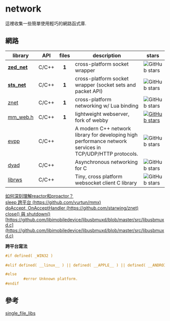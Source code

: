 # network
這裡收集一些簡單使用輕巧的網路函式庫.  

## 網路
| library                                                               | API |files| description | stars
| --------------------------------------------------------------------- |:---:|:---:| ----------- | -----------
|**[zed_net](https://github.com/Smilex/zed_net)**                       |C/C++|**1**| cross-platform socket wrapper | ![GitHub stars](https://img.shields.io/github/stars/Smilex/zed_net.svg?style=social&label=Star)
|**[sts_net](https://github.com/kieselsteini/sts)**                     |C/C++|**1**| cross-platform socket wrapper (socket sets and packet API) | ![GitHub stars](https://img.shields.io/github/stars/kieselsteini/sts.svg?style=social&label=Star)
|  [znet](https://github.com/starwing/znet)                             |C/C++|**1**| cross-platform networking w/ Lua binding | ![GitHub stars](https://img.shields.io/github/stars/starwing/znet.svg?style=social&label=Star)
|  [mm_web.h](https://github.com/vurtun/mmx)                            |C/C++|**1**| lightweight webserver, fork of webby | [![GitHub stars](https://img.shields.io/github/stars/vurtun/mmx.svg?style=social&label=Star)](https://github.com/vurtun/mmx)
|  [evpp](https://github.com/Qihoo360/evpp)                             |C/C++|     | A modern C++ network library for developing high performance network services in TCP/UDP/HTTP protocols. | ![GitHub stars](https://img.shields.io/github/stars/Qihoo360/evpp.svg?style=social&label=Star)
|  [dyad](https://github.com/rxi/dyad)                                  |C/C++|     | Asynchronous networking for C | ![GitHub stars](https://img.shields.io/github/stars/rxi/dyad.svg?style=social&label=Star)
|  [librws](https://github.com/OlehKulykov/librws)                      |C/C++|     | Tiny, cross platform websocket client C library | ![GitHub stars](https://img.shields.io/github/stars/OlehKulykov/librws.svg?style=social&label=Star)

[如何深刻理解reactor和proactor？](https://www.zhihu.com/question/26943938)  
[sleep 跨平台 (https://github.com/vurtun/mmx)](https://github.com/vurtun/mmx/blob/f0ef47edc2077bc498880f7d3032c37e68f79219/tests/web_test.c#L52)  
[doAccept, OnAcceptHandler (https://github.com/starwing/znet)](https://github.com/starwing/znet/blob/2e0efcb2e937cec098d5366d95fd01b8a1b01324/znet.hpp#L93)  
[close() 與 shutdown()](http://beej-zhtw.netdpi.net/05-system-call-or-bust/5-9-close-and-shutdown)  
[https://github.com/libimobiledevice/libusbmuxd/blob/master/src/libusbmuxd.c](https://github.com/libimobiledevice/libusbmuxd/blob/master/src/libusbmuxd.c)  

**跨平台寫法**
```c
#if defined( _WIN32 )
    
#elif defined( __linux__ ) || defined( __APPLE__ ) || defined( __ANDROID__ )

#else 
        #error Unknown platform.
#endif
```

## 參考
[single_file_libs](https://github.com/nothings/single_file_libs)  
